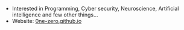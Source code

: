- Interested in Programming, Cyber security, Neuroscience, Artificial intelligence and few other things...
- Website: [0ne-zero.github.io](https://0ne-zero.github.io)
